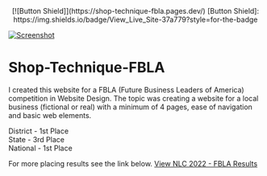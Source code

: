 <div align="center">
[![Button Shield]](https://shop-technique-fbla.pages.dev/)
[Button Shield]: https://img.shields.io/badge/View_Live_Site-37a779?style=for-the-badge
</div>

[![Screenshot](https://i.postimg.cc/3xWtMRKw/image.png)](https://shop-technique-fbla.pages.dev/)


# Shop-Technique-FBLA
I created this website for a FBLA (Future Business Leaders of America) competition in Website Design. The topic was creating a website for a local business (fictional or real) with a minimum of 4 pages, ease of navigation and basic web elements.

District - 1st Place <br>
State - 3rd Place <br>
National - 1st Place

For more placing results see the link below.
<a href="https://fbla-nlc.org/wp-content/uploads/2022/07/FBLA-Complete-Winner-List.pdf#page=74">View NLC 2022 - FBLA Results</a>
